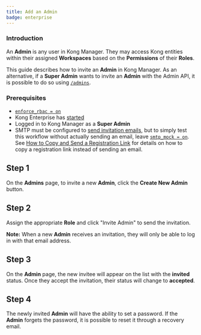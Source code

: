 ```yaml
---
title: Add an Admin
badge: enterprise
---
```


### Introduction

An **Admin** is any user in Kong Manager. They may access
Kong entities within their assigned **Workspaces** based
on the **Permissions** of their **Roles**.

This guide describes how to invite an **Admin** in Kong
Manager. As an alternative, if a **Super Admin** wants to
invite an **Admin** with the Admin API, it is possible to
do so using
[`/admins`](/gateway/{{page.kong_version}}/admin-api/admins/reference/#invite-an-admin).

### Prerequisites

* [`enforce_rbac = on`](/gateway/{{page.kong_version}}/reference/configuration/#enforce_rbac)
* Kong Enterprise has [started](/gateway/{{page.kong_version}}/plan-and-deploy/security/start-kong-securely)
* Logged in to Kong Manager as a **Super Admin**
* SMTP must be configured to [send invitation emails](/gateway/{{page.kong_version}}/kong-manager/configuring-to-send-email/),
but to simply test this workflow without actually sending
an email, leave [`smtp_mock = on`](/gateway/{{page.kong_version}}/reference/configuration/#smtp_mock). See
[How to Copy and Send a Registration Link](/gateway/{{page.kong_version}}/kong-manager/admins/invite/#how-to-copy-and-send-a-registration-link)
for details on how to
copy a registration link instead of sending an email.

## Step 1

On the **Admins** page, to invite a new **Admin**, click the
**Create New Admin** button.

## Step 2

Assign the appropriate **Role** and click "Invite Admin" to send
the invitation.

**Note:** When a new **Admin** receives an invitation, they will
only be able to log in with that email address.

## Step 3

On the **Admin** page, the new invitee will appear on the list with
the **invited** status. Once they accept the invitation, their
status will change to **accepted**.

## Step 4

The newly invited **Admin** will have the ability to set a password.
If the **Admin** forgets the password, it is possible to reset it
through a recovery email.

